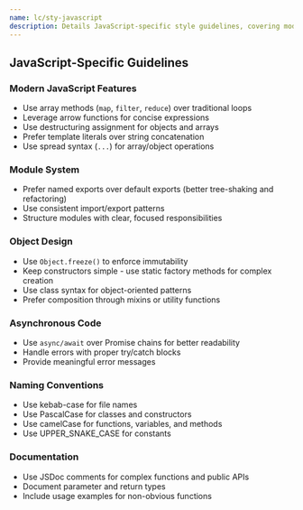 ```yaml
---
name: lc/sty-javascript
description: Details JavaScript-specific style guidelines, covering modern features, module systems, object design, asynchronous code, naming conventions, and documentation. Use for JavaScript projects to ensure consistent code style.
---
```


## JavaScript-Specific Guidelines

### Modern JavaScript Features

- Use array methods (`map`, `filter`, `reduce`) over traditional loops
- Leverage arrow functions for concise expressions
- Use destructuring assignment for objects and arrays
- Prefer template literals over string concatenation
- Use spread syntax (`...`) for array/object operations

### Module System

- Prefer named exports over default exports (better tree-shaking and refactoring)
- Use consistent import/export patterns
- Structure modules with clear, focused responsibilities

### Object Design

- Use `Object.freeze()` to enforce immutability
- Keep constructors simple - use static factory methods for complex creation
- Use class syntax for object-oriented patterns
- Prefer composition through mixins or utility functions

### Asynchronous Code

- Use `async/await` over Promise chains for better readability
- Handle errors with proper try/catch blocks
- Provide meaningful error messages

### Naming Conventions

- Use kebab-case for file names
- Use PascalCase for classes and constructors
- Use camelCase for functions, variables, and methods
- Use UPPER_SNAKE_CASE for constants

### Documentation

- Use JSDoc comments for complex functions and public APIs
- Document parameter and return types
- Include usage examples for non-obvious functions
